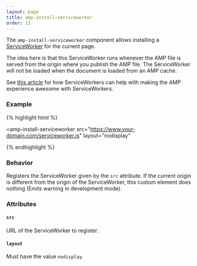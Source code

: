 ```yaml
---
layout: page
title: amp-install-serviceworker
order: 13
---
```


<!---
Copyright 2015 The AMP HTML Authors. All Rights Reserved.

Licensed under the Apache License, Version 2.0 (the "License");
you may not use this file except in compliance with the License.
You may obtain a copy of the License at

      http://www.apache.org/licenses/LICENSE-2.0

Unless required by applicable law or agreed to in writing, software
distributed under the License is distributed on an "AS-IS" BASIS,
WITHOUT WARRANTIES OR CONDITIONS OF ANY KIND, either express or implied.
See the License for the specific language governing permissions and
limitations under the License.

-->



The `amp-install-serviceworker` component allows installing a [ServiceWorker](http://www.html5rocks.com/en/tutorials/service-worker/introduction/) for the current page.

The idea here is that this ServiceWorker runs whenever the AMP file is served from the origin where you publish the AMP file. The ServiceWorker will not be loaded when the document is loaded from an AMP cache.

See [this article](https://medium.com/@cramforce/amps-and-websites-in-the-age-of-the-service-worker-8369841dc962) for how ServiceWorkers can help with making the AMP experience awesome with ServiceWorkers.

### Example

{% highlight html %}

  <amp-install-serviceworker
      src="https://www.your-domain.com/serviceworker.js"
      layout="nodisplay"
  </amp-install-serviceworker>

{% endhighlight %}

### Behavior

Registers the ServiceWorker given by the `src` attribute. If the current origin is different from the origin of the ServiceWorker, this custom element does nothing (Emits warning in development mode).

### Attributes

#### `src`

URL of the ServiceWorker to register.

#### `layout`

Must have the value `nodisplay`.
